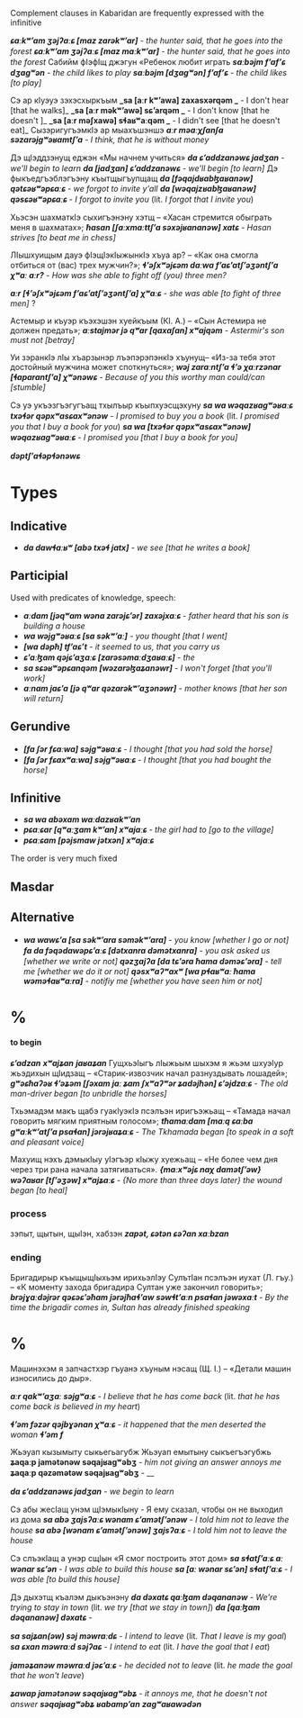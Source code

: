 
Complement clauses in Kabaridan are frequently expressed with the infinitive


**_ɕaːkʷʼam ʒəjʔaːɕ [maz zarəkʷʼar]_** - _the hunter said, that he goes into the forest_
**_ɕaːkʷʼam ʒəjʔaːɕ [maz maːkʷʼar]_** - _the hunter said, that he goes into the forest_
Сабийм фIэфIщ джэгун «Ребенок любит играть
**_saːbəjm fʼafʼɕ dʒagʷən_** - _the child likes to play_
**_saːbəjm [dʒagʷən] fʼafʼɕ_** - _the child likes [to play]_

Сэ ар кIуэуэ зэхэсхыркъым 
**_sa [aːr kʷʼawa] zaxasxərqəm _** - I don't hear [that he walks]_
**_sa [aːr məkʷʼawə] sɕʼarqəm _** - I don't know [that he doesn't ]_
**_sa [aːr məʃxawə] sɬaʁʷaːqəm _** - I didn't see [that he doesn't eat]_
СызэригугъэмкIэ ар мыахъшэншэ
**_aːr məaːχʃanʃa səzarəjgʷəʁamtʃʼa_** - _I think, that he is without money_


Дэ щIэддзэнущ еджэн «Мы начнем учиться»
**_da ɕʼaddzanəwɕ jadʒan_** - _we'll begin to learn_
**_da [jadʒan] ɕʼaddzanəwɕ_** - _we'll begin [to learn]_
Дэ фыкъедгъэблэгъэну къытщыгъупщащ
**_da [fəqajdʁabɮaʁanəw] qətɕəʁʷəpɕaːɕ_** - _we forgot to invite y'all_
**_da [wəqajzʁabɮaʁanəw] qəsɕəʁʷəpɕaːɕ_** - _I forgot to invite you_ (lit. _I forgot that I invite you_)

Хьэсэн шахматкIэ сыхигъэнэну хэтщ – «Хасан стремится обыграть меня в шахматах»; 
**_ħasan  [ʃaːxmaːttʃʼa səxəjʁananəw] xatɕ_** - _Hasan strives [to beat me in chess]_

ЛIышхуищым дауэ фIэщIэкIыжынкIэ хъуа ар? – «Как она смогла отбиться от (вас) трех мужчин?»; 
**_ɬʼəʃxʷəjɕəm daːwa fʼaɕʼatʃʼəʒəntʃʼa χʷaː aːr?_** - _How was she able to fight off (you) three men?_

**_aːr [ɬʼəʃxʷəjɕəm fʼaɕʼatʃʼəʒəntʃʼa] χʷaːɕ_** - _she was able [to fight of three men]_ ?

Астемыр и къуэр къэхэшэн хуейкъым (КI. А.) – «Сын Астемира не должен предать»; 
**_aːstajmər jə qʷar [qaxaʃan] xʷajqəm_** - _Astermir's son must not [betray]_

Уи зэранкIэ лIы хъарзынэр лъэпэрэпэнкIэ хъунущ– «Из-за тебя этот достойный мужчина может споткнуться»; 
**_wəj zaraːntʃʼa ɬʼə χaːrzənar [ɬaparantʃʼa] χʷənəwɕ_** - _Because of you this worthy man could/can [stumble]_

Сэ уэ укъэзгъэгугъащ тхылъыр къыпхуэсщэхуну
**_sa wa wəqazʁagʷəʁaːɕ txəɬər qəpxʷasɕaxʷənəw_** - _I promised to buy you a book_ (lit. _I promised you that I buy a book for you_)
**_sa wa  [txəɬər qəpxʷasɕaxʷənəw] wəqazʁagʷəʁaːɕ_** - _I promised you [that I buy a book for you]_

**_dəptʃʼaɬəpɬənəwɕ_**
# Types
## Indicative
- **_da dawɬaːʁʷ [abə txəɬ jatx]_** - _we see [that he writes a book]_
## Participial
Used with predicates of knowledge, speech:

- **_aːdam [jəqʷam wəna zarəjɕʼər] zaxəjxaːɕ_** - _father heard that his son is building a house_
- **_wa wəjgʷəʁaːɕ [sa səkʷʼaː]_** - _you thought [that I went]_
- **_[wa dəpħ] tfʼaɕʼt_** - _it seemed to us, that you carry us_
- **_ɕʼaːɮam qəjɕʼaʒaːɕ [zarəsəmaːdʒaʁaːɕ]_** - _the_
- **_sa sɕəʁʷəpɕanqəm [wəzarəɮaʑanəwr]_** - _I won't forget [that you'll work]_
- **_aːnam jaɕʼa [jə qʷar qəzarəkʷʼaʒənəwr]_** - _mother knows [that her son will return]_
## Gerundive
- **_[fa ʃər fɕaːwa] səjgʷəʁaːɕ_** - _I thought [that you had sold the horse]_
- **_[fa ʃər fɕaxʷaːwa] səjgʷəʁaːɕ_** - _I thought [that you had bought the horse]_
## Infinitive
- **_sa wa abəxam waːdazʁakʷʼan_**
- **_pɕaːɕar [qʷaːʒam kʷʼan] xʷajaːɕ_** - _the girl had to [go to the village]_
- **_pɕaːɕam [pəjsmaw jətxən] xʷajaːɕ_**

The order is very much fixed
## Masdar
## Alternative
- **_wa wawɕʼa [sa səkʷʼara səməkʷʼara]_** - _you know [whether I go or not]_
**_fa da fəqədawəpɕʼaːɕ [dətxanra dəmətxanra]_** - _you ask asked us [whether we write or not]_
**_qəzʒajʔa [da tɕʼəra ħama dəməɕʼəra]_** - _tell me [whether we do it or not]_
**_qəsxʷaʔʷaxʷ [wa pɬaʁʷaː ħama wəməɬaʁʷaːra]_** - _notifiy me [whether you have seen him or not]_
# %
#### to begin 
**_ɕʼadzan_** **_xʷajʑan_** **_jaʁaʑan_**
ГущхьэIыгъ лIыжьым шыхэм я жьэм шхуэIур жьэдихын щIидзащ – «Старик-извозчик начал разнуздывать лошадей»; 
**_gʷəɕħaʔəʁ ɬʼəʑəm [ʃəxam jaː ʑam ʃxʷaʔʷər ʑadəjħən] ɕʼəjdzaːɕ_** - _The old man-driver began [to unbridle the horses]_

Тхьэмадэм макъ щабэ гуакIуэкIэ псэлъэн иригъэжьащ – «Тамада начал говорить мягким приятным голосом»;
**_tħamaːdam [maːq ɕaːba gʷaːkʷʼatʃʼa psaɬan] jərəjʁaʑaːɕ_** - _The Tkhamada began [to speak in a soft and pleasant voice]_

Махуищ нэхъ дэмыкIыу уIэгъэр кIыжу хуежьащ – «Не более чем дня через три рана начала затягиваться».
**_{maːxʷəjɕ naχ damətʃʼəw} wəʔaʁar [tʃʼəʒəw] xʷajʑaːɕ_** - _{No more than three days later} the wound began [to heal]_

### process 
зэпыт, щытын, щыIэн, хабзэн
**_zapət, ɕətən ɕəʔan xaːbzan_**
### ending

Бригадирыр къыщыщIыхьэм ирихьэлIэу СулътIан псэлъэн иухат (Л. гъу.) – «К моменту захода бригадира Султан уже закончил говорить»; 
**_brəjɣaːdəjrər qəɕəɕʼəħam jərəjħaɬʼaw səwɬtʼaːn psaɬan jəwəxaːt_** - _By the time the brigadir comes in, Sultan has already finished speaking_

# %
Машинэхэм я запчастхэр гъуанэ хъуным нэсащ (Щ. I.) – «Детали машин износились до дыр».


**_aːr qakʷʼaʒaː səjgʷaːɕ_** - _I believe that he has come back_ (lit. _that he has come back is believed in my heart_)

**_ɬʼəm fəzər qəjbɣənan χʷaːɕ_** - _it happened that the men deserted the woman_
**_ɬʼəm f_**


Жьэуап кызымыту сыкьегьагубж
Жьэуап емытыну сыкъегъэгубжь
**ʑaqaːp jamətənəw səqajʁagʷəbʒ** - _him not giving an answer annoys me_
**ʑaqaːp qəzəmətəw səqajʁagʷəbʒ** - __

**_da ɕʼaddzanəwɕ jadʒan_** - _we begin to learn_




Сэ абы жесIащ унэм щIэмыкIыну - Я ему сказал, чтобы он не выходил из дома
**_sa abə ʒajsʔaːɕ wənam ɕʼamətʃʼənəw_** - _I told him not to leave the house_
**_sa abə [wənam ɕʼamətʃʼənəw] ʒajsʔaːɕ_** - _I told him not to leave the house_






Сэ слъэкIащ а унэр сщIын «Я смог построить этот дом»
**_sa sɬatʃʼaːɕ aː wənar sɕʼən_** - _I was able to build this house_
**_sa [aː wənar sɕʼən] sɬatʃʼaːɕ_** - _I was able [to build this house]_


Дэ дыхэтщ къалэм дыкъэнэну
**_da dəxatɕ qaːɮam dəqananəw_** - _We're trying to stay in town_ (lit. _we try [that we stay in town]_)
**_da [qaːɮam dəqananəw] dəxatɕ_** - 

**_sa sajʑan(əw) səj məwraːdɕ_** - _I intend to leave_ (lit. _That I leave is my goal_)
**_sa ɕxan məwraːd səjʔaɕ_** - _I intend to eat_ (lit. _I have the goal that I eat_)

**_jaməʑanəw məwraːd jəɕʼaːɕ_** - _he decided not to leave_ (lit. _he made the goal that he won't leave_)


**_ʑawap jamətənəw səqajʁagʷəbʑ_** - _it annoys me, that he doesn't not answer_
**_səqajʁagʷəbʑ_**
**_ʁabampʼan_**
**_zagʷaʁawədən_**
